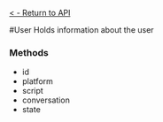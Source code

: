 [< - Return to API](/api/introduction.md)

#User
Holds information about the user

### Methods
- id
- platform
- script
- conversation
- state